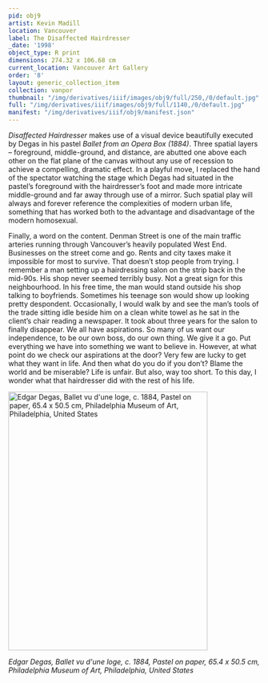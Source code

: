 ```yaml
---
pid: obj9
artist: Kevin Madill
location: Vancouver
label: The Disaffected Hairdresser
_date: '1998'
object_type: R print
dimensions: 274.32 x 106.68 cm
current_location: Vancouver Art Gallery
order: '8'
layout: generic_collection_item
collection: vanpor
thumbnail: "/img/derivatives/iiif/images/obj9/full/250,/0/default.jpg"
full: "/img/derivatives/iiif/images/obj9/full/1140,/0/default.jpg"
manifest: "/img/derivatives/iiif/obj9/manifest.json"
---
```


*Disaffected Hairdresser* makes use of a visual device beautifully executed by Degas in his pastel *Ballet from an Opera Box (1884)*. Three spatial layers – foreground, middle-ground, and distance, are abutted one above each other on the flat plane of the canvas without any use of recession to achieve a compelling, dramatic effect. In a playful move, I replaced the hand of the spectator watching the stage which Degas had situated in the pastel’s foreground with the hairdresser’s foot and made more intricate middle-ground and far away through use of a mirror. Such spatial play will always and forever reference the complexities of modern urban life, something that has worked both to the advantage and disadvantage of the modern homosexual. 

Finally, a word on the content. Denman Street is one of the main traffic arteries running through Vancouver’s heavily populated West End. Businesses on the street come and go. Rents and city taxes make it impossible for most to survive. That doesn’t stop people from trying. I remember a man setting up a hairdressing salon on the strip back in the mid-90s. His shop never seemed terribly busy. Not a great sign for this neighbourhood. In his free time, the man would stand outside his shop talking to boyfriends. Sometimes his teenage son would show up looking pretty despondent. Occasionally, I would walk by and see the man’s tools of the trade sitting idle beside him on a clean white towel as he sat in the client’s chair reading a newspaper. It took about three years for the salon to finally disappear. We all have aspirations. So many of us want our independence, to be our own boss, do our own thing. We give it a go. Put everything we have into something we want to believe in. However, at what point do we check our aspirations at the door? Very few are lucky to get what they want in life. And then what do you do if you don’t? Blame the world and be miserable? Life is unfair. But also, way too short. To this day, I wonder what that hairdresser did with the rest of his life. 

<img src="https://kevmadill.github.io/portraiture-vancouver/img/SupportImages/DegasLoge.png" alt="Edgar Degas, Ballet vu d'une loge, c. 1884, Pastel on paper, 65.4 x 50.5 cm, Philadelphia Museum of Art, Philadelphia, United States" width="397.93" height="517.24"> 

*Edgar Degas, Ballet vu d'une loge, c. 1884, Pastel on paper, 65.4 x 50.5 cm, Philadelphia Museum of Art, Philadelphia, United States*
